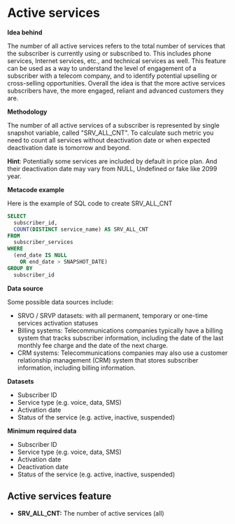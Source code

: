 # Active services

**Idea behind**

The number of all active services refers to the total number of services that the subscriber is currently using or subscribed to. This includes phone services, Internet services, etc., and technical services as well. This feature can be used as a way to understand the level of engagement of a subscriber with a telecom company, and to identify potential upselling or cross-selling opportunities. Overall the idea is that the more active services subscribers have, the more engaged, reliant and advanced customers they are.

**Methodology** 

The number of all active services of a subscriber is represented by single snapshot variable, called "SRV_ALL_CNT". To calculate such metric you need to count all services without deactivation date or when expected deactivation date is tomorrow and beyond.

**Hint**: Potentially some services are included by default in price plan. And their deactivation date may vary from NULL, Undefined or fake like 2099 year.

**Metacode example**

Here is the example of SQL code to create SRV_ALL_CNT

```sql
SELECT
  subscriber_id,
  COUNT(DISTINCT service_name) AS SRV_ALL_CNT
FROM
  subscriber_services
WHERE
  (end_date IS NULL
    OR end_date > SNAPSHOT_DATE)
GROUP BY
  subscriber_id

```

**Data source**

Some possible data sources include:

- SRVO / SRVP datasets: with all permanent, temporary or one-time services activation statuses
- Billing systems: Telecommunications companies typically have a billing system that tracks subscriber information, including the date of the last monthly fee charge and the date of the next charge.
- CRM systems: Telecommunications companies may also use a customer relationship management (CRM) system that stores subscriber information, including billing information.

**Datasets**

- Subscriber ID
- Service type (e.g. voice, data, SMS)
- Activation date
- Status of the service (e.g. active, inactive, suspended)

**Minimum required data**

- Subscriber ID
- Service type (e.g. voice, data, SMS)
- Activation date
- Deactivation date
- Status of the service (e.g. active, inactive, suspended)

## Active services feature

- **SRV_ALL_CNT:**	The number of active services (all)
